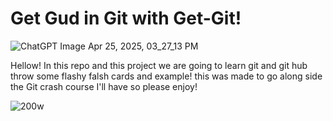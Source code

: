 # Get Gud in Git with Get-Git!
![ChatGPT Image Apr 25, 2025, 03_27_13 PM](https://github.com/user-attachments./assets/5ea72a5d-8a70-4c14-924c-f4c6959c98b3)



Hellow! In this repo and this project we are going to learn git and git hub throw some flashy falsh cards and example! this was made to go along side the Git crash course I'll have so please enjoy!


![200w](https://github.com/user-attachments./assets/75639435-81b5-42e3-81b4-81ebfbc4fcb4)  
